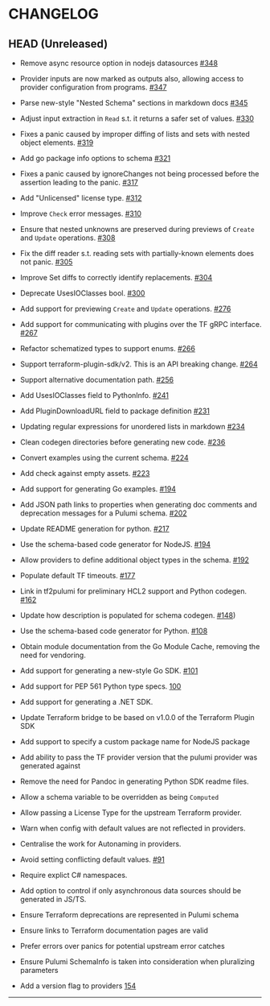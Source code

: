 CHANGELOG
=========

## HEAD (Unreleased)

- Remove async resource option in nodejs datasources
  [#348](https://github.com/pulumi/pulumi-terraform-bridge/pull/348)

- Provider inputs are now marked as outputs also, allowing access to provider configuration from programs.
  [#347](https://github.com/pulumi/pulumi-terraform-bridge/pull/347)

- Parse new-style "Nested Schema" sections in markdown docs
  [#345](https://github.com/pulumi/pulumi-terraform-bridge/pull/345)

- Adjust input extraction in `Read` s.t. it returns a safer set of values.
  [#330](https://github.com/pulumi/pulumi-terraform-bridge/pull/330)

- Fixes a panic caused by improper diffing of lists and sets with nested object elements.
  [#319](https://github.com/pulumi/pulumi-terraform-bridge/pull/319)

- Add go package info options to schema
  [#321](https://github.com/pulumi/pulumi-terraform-bridge/pull/321)

- Fixes a panic caused by ignoreChanges not being processed before the assertion leading to the panic.
  [#317](https://github.com/pulumi/pulumi-terraform-bridge/pull/317)

- Add "Unlicensed" license type.
  [#312](https://github.com/pulumi/pulumi-terraform-bridge/pull/312)

- Improve `Check` error messages.
  [#310](https://github.com/pulumi/pulumi-terraform-bridge/pull/310)

- Ensure that nested unknowns are preserved during previews of `Create` and `Update` operations.
  [#308](https://github.com/pulumi/pulumi-terraform-bridge/pull/308)

- Fix the diff reader s.t. reading sets with partially-known elements does not panic.
  [#305](https://github.com/pulumi/pulumi-terraform-bridge/pull/305)

- Improve Set diffs to correctly identify replacements.
  [#304](https://github.com/pulumi/pulumi-terraform-bridge/pull/304)

- Deprecate UsesIOClasses bool.
  [#300](https://github.com/pulumi/pulumi-terraform-bridge/pull/300)

- Add support for previewing `Create` and `Update` operations.
  [#276](https://github.com/pulumi/pulumi-terraform-bridge/pull/276)

- Add support for communicating with plugins over the TF gRPC interface.
  [#267](https://github.com/pulumi/pulumi-terraform-bridge/pull/267)

- Refactor schematized types to support enums.
  [#266](https://github.com/pulumi/pulumi-terraform-bridge/pull/266)

- Support terraform-plugin-sdk/v2. This is an API breaking change.
  [#264](https://github.com/pulumi/pulumi-terraform-bridge/pull/264)

- Support alternative documentation path.
  [#256](https://github.com/pulumi/pulumi-terraform-bridge/pull/256)

- Add UsesIOClasses field to PythonInfo.
  [#241](https://github.com/pulumi/pulumi-terraform-bridge/pull/241)

- Add PluginDownloadURL field to package definition
  [#231](https://github.com/pulumi/pulumi-terraform-bridge/pull/231)

- Updating regular expressions for unordered lists in markdown
  [#234](https://github.com/pulumi/pulumi-terraform-bridge/pull/234)

- Clean codegen directories before generating new code.
  [#236](https://github.com/pulumi/pulumi-terraform-bridge/pull/236)

- Convert examples using the current schema.
  [#224](https://github.com/pulumi/pulumi-terraform-bridge/pull/224)

- Add check against empty assets.
  [#223](https://github.com/pulumi/pulumi-terraform-bridge/pull/223)

- Add support for generating Go examples.
  [#194](https://github.com/pulumi/pulumi-terraform-bridge/pull/218)

- Add JSON path links to properties when generating doc comments and deprecation messages for
  a Pulumi schema.
  [#202](https://github.com/pulumi/pulumi-terraform-bridge/pull/202)

- Update README generation for python.
  [#217](https://github.com/pulumi/pulumi-terraform-bridge/pull/217)

- Use the schema-based code generator for NodeJS.
  [#194](https://github.com/pulumi/pulumi-terraform-bridge/pull/194)

- Allow providers to define additional object types in the schema.
  [#192](https://github.com/pulumi/pulumi-terraform-bridge/pull/192)

- Populate default TF timeouts.
  [#177](https://github.com/pulumi/pulumi-terraform-bridge/issues/177)

- Link in tf2pulumi for preliminary HCL2 support and Python codegen.
  [#162](https://github.com/pulumi/pulumi-terraform-bridge/pull/162)

- Update how description is populated for schema codegen.
  [#148](https://github.com/pulumi/pulumi-terraform-bridge/pull/148))

- Use the schema-based code generator for Python.
  [#108](https://github.com/pulumi/pulumi-terraform-bridge/pull/108)

- Obtain module documentation from the Go Module Cache, removing the need for vendoring.

- Add support for generating a new-style Go SDK.
  [#101](https://github.com/pulumi/pulumi-terraform-bridge/pull/101)

- Add support for PEP 561 Python type specs.
  [100](https://github.com/pulumi/pulumi-terraform-bridge/pull/100)

- Add support for generating a .NET SDK.

- Update Terraform bridge to be based on v1.0.0 of the Terraform Plugin SDK

- Add support to specify a custom package name for NodeJS package

- Add ability to pass the TF provider version that the pulumi provider was generated against

- Remove the need for Pandoc in generating Python SDK readme files.

- Allow a schema variable to be overridden as being `Computed`

- Allow passing a License Type for the upstream Terraform provider.

- Warn when config with default values are not reflected in providers.

- Centralise the work for Autonaming in providers.

- Avoid setting conflicting default values.
  [#91](https://github.com/pulumi/pulumi-terraform-bridge/pull/91)

- Require explict C# namespaces.

- Add option to control if only asynchronous data sources should be generated in JS/TS.

- Ensure Terraform deprecations are represented in Pulumi schema

- Ensure links to Terraform documentation pages are valid

- Prefer errors over panics for potential upstream error catches

- Ensure Pulumi SchemaInfo is taken into consideration when pluralizing parameters

- Add a version flag to providers
  [154](https://github.com/pulumi/pulumi-terraform-bridge/pull/91)

---
